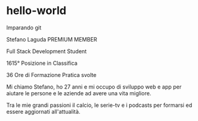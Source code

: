 # hello-world
Imparando git

Stefano Laguda
PREMIUM MEMBER


Full Stack Development Student

1615°
Posizione in Classifica

36
Ore di Formazione Pratica svolte

Mi chiamo Stefano, ho 27 anni e mi occupo di sviluppo web e app per aiutare le persone e le aziende ad avere una vita migliore.

Tra le mie grandi passioni il calcio, le serie-tv e i podcasts per formarsi ed essere aggiornati all'attualità.
